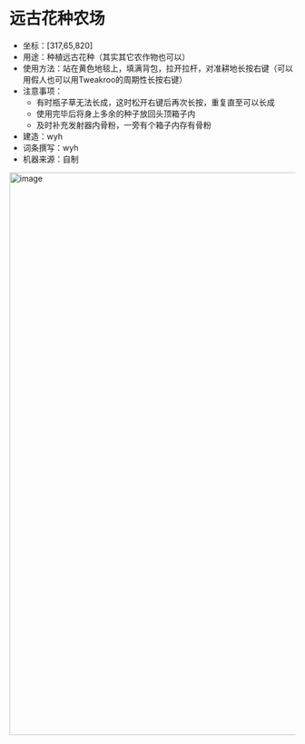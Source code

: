 # 远古花种农场
- 坐标：[317,65,820]
- 用途：种植远古花种（其实其它农作物也可以）
- 使用方法：站在黄色地毯上，填满背包，拉开拉杆，对准耕地长按右键（可以用假人也可以用Tweakroo的周期性长按右键）
- 注意事项：
  - 有时瓶子草无法长成，这时松开右键后再次长按，重复直至可以长成
  - 使用完毕后将身上多余的种子放回头顶箱子内
  - 及时补充发射器内骨粉，一旁有个箱子内存有骨粉
- 建造：wyh
- 词条撰写：wyh
- 机器来源：自制
<img width="1920" height="991" alt="image" src="https://github.com/user-attachments/assets/c7bf8e8a-9f23-4ca6-b13b-0b0ba540ae49" />
